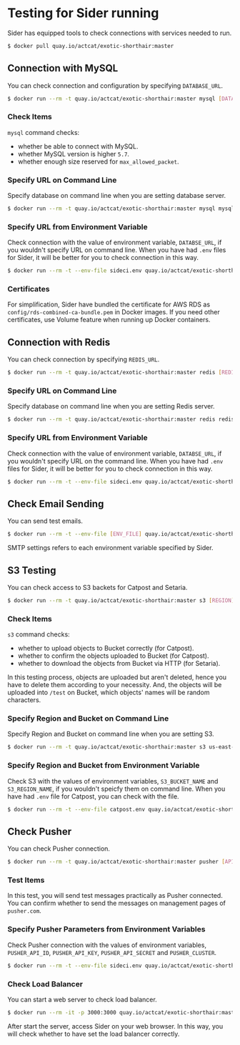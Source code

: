 # Testing for Sider running

Sider has equipped tools to check connections with services needed to run.

```sh
$ docker pull quay.io/actcat/exotic-shorthair:master
```

## Connection with MySQL
You can check connection and configuration by specifying `DATABASE_URL`.

```sh
$ docker run --rm -t quay.io/actcat/exotic-shorthair:master mysql [DATABASE_URL]
```

### Check Items
`mysql` command checks:

* whether be able to connect with MySQL.
* whether MySQL version is higher `5.7`.
* whether enough size reserved for `max_allowed_packet`.

### Specify URL on Command Line
Specify database on command line when you are setting database server.

```sh
$ docker run --rm -t quay.io/actcat/exotic-shorthair:master mysql mysql2://root:password@host.name.com:3000/foo?sslca=config/rds-combined-ca-bundle.pem
```

### Specify URL from Environment Variable
Check connection with the value of environment variable, `DATABSE_URL`, if you wouldn't specify URL on command line. When you have had `.env` files for Sider, it will be better for you to check connection in this way.

```sh
$ docker run --rm -t --env-file sideci.env quay.io/actcat/exotic-shorthair:master mysql
```

### Certificates
For simplification, Sider have bundled the certificate for AWS RDS as `config/rds-combined-ca-bundle.pem` in Docker images. If you need other certificates, use Volume feature when running up Docker containers.

## Connection with Redis
You can check connection by specifying `REDIS_URL`.

```sh
$ docker run --rm -t quay.io/actcat/exotic-shorthair:master redis [REDIS_URL]
```

### Specify URL on Command Line
Specify database on command line when you are setting Redis server.

```sh
$ docker run --rm -t quay.io/actcat/exotic-shorthair:master redis redis://some_host:3000/1
```

### Specify URL from Environment Variable
Check connection with the value of environment variable, `DATABSE_URL`, if you wouldn't specify URL on the command line. When you have had `.env` files for Sider, it will be better for you to check connection in this way.

```sh
$ docker run --rm -t --env-file sideci.env quay.io/actcat/exotic-shorthair:master redis
```

## Check Email Sending
You can send test emails.

```sh
$ docker run --rm -t --env-file [ENV_FILE] quay.io/actcat/exotic-shorthair:master mailer [TO ADDRESS]
```

SMTP settings refers to each environment variable specified by Sider.

## S3 Testing
You can check access to S3 backets for Catpost and Setaria.

```sh
$ docker run --rm -t quay.io/actcat/exotic-shorthair:master s3 [REGION] [BUCKET]
```

### Check Items
`s3` command checks:

* whether to upload objects to Bucket correctly (for Catpost).
* whether to confirm the objects uploaded to Bucket (for Catpost).
* whether to download the objects from Bucket via HTTP (for Setaria).

In this testing process, objects are uploaded but aren't deleted, hence you have to delete them according to your necessity. And, the objects will be uploaded into `/test` on Bucket, which objects' names will be random characters.

### Specify Region and Bucket on Command Line
Specify Region and Bucket on command line when you are setting S3.

```sh
$ docker run --rm -t quay.io/actcat/exotic-shorthair:master s3 us-east-1 sider-bucket
```

### Specify Region and Bucket from Environment Variable
Check S3 with the values of environment variables, `S3_BUCKET_NAME` and `S3_REGION_NAME`, if you wouldn't speicfy them on command line. When you have had `.env` file for Catpost, you can check with the file.

```sh
$ docker run --rm -t --env-file catpost.env quay.io/actcat/exotic-shorthair:master s3
```

## Check Pusher
You can check Pusher connection.

```sh
$ docker run --rm -t quay.io/actcat/exotic-shorthair:master pusher [API_ID] [KEY] [SECRET] [CLUSTER]
```

### Test Items
In this test, you will send test messages practically as Pusher connected. You can confirm whether to send the messages on management pages of `pusher.com`.

### Specify Pusher Parameters from Environment Variables
Check Pusher connection with the values of environment variables, `PUSHER_API_ID`, `PUSHER_API_KEY`, `PUSHER_API_SECRET` and `PUSHER_CLUSTER`.

```sh
$ docker run --rm -t --env-file sideci.env quay.io/actcat/exotic-shorthair:master pusher
```

### Check Load Balancer
You can start a web server to check load balancer.

```sh
$ docker run --rm -it -p 3000:3000 quay.io/actcat/exotic-shorthair:master web
```

After start the server, access Sider on your web browser. In this way, you will check whether to have set the load balancer correctly.
